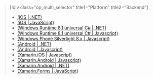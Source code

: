 > [!div class="op_multi_selector" title1="Platform" title2="Backend"]
> * [(iOS | .NET)](../articles/mobile-services/mobile-services-dotnet-backend-ios-get-started-push.md)
> * [(iOS | JavaScript)](../articles/mobile-services/mobile-services-javascript-backend-ios-get-started-push.md)
> * [(Windows Runtime 8.1 universal C# | .NET)](../articles/mobile-services/mobile-services-dotnet-backend-windows-universal-dotnet-get-started-push.md)
> * [(Windows Runtime 8.1 universal C# | Javascript)](../articles/mobile-services/mobile-services-javascript-backend-windows-universal-dotnet-get-started-push.md)
> * [(Windows Phone Silverlight 8.x | Javascript)](../articles/mobile-services/mobile-services-javascript-backend-windows-phone-get-started-push.md)
> * [(Android | .NET)](../articles/mobile-services/mobile-services-dotnet-backend-android-get-started-push.md)
> * [(Android | Javascript)](../articles/mobile-services/mobile-services-javascript-backend-android-get-started-push.md)
> * [(Xamarin.iOS | Javascript)](../articles/mobile-services/partner-xamarin-mobile-services-ios-get-started-push.md)
> * [(Xamarin.Android | Javascript)](../articles/mobile-services/partner-xamarin-mobile-services-android-get-started-push.md)
> * [(Xamarin.Android | .NET)](../articles/mobile-services/mobile-services-dotnet-backend-xamarin-android-get-started-push.md)
> * [(Xamarin.Forms | JavaScript)](../articles/mobile-services/partner-xamarin-mobile-services-xamarin-forms-get-started-push.md)
> 
> 

